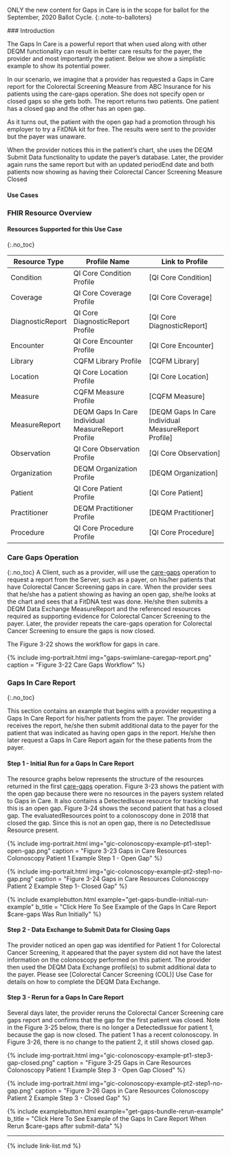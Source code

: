 
ONLY the new content for Gaps in Care is in the scope for ballot for the September, 2020 Ballot Cycle.
{:.note-to-balloters}

<div class="new-content" markdown="1">
###  Introduction

The Gaps In Care is a powerful report that when used along with other DEQM functionality can result in better care results for the payer, the provider and most importantly the patient.  Below we show a simplistic example to show its potential power.

In our scenario, we imagine that a provider has requested a Gaps in Care report for the Colorectal Screening Measure  from ABC Insurance for his patients using the care-gaps operation.  She does not specify open or closed gaps so she gets both. The report returns two patients.  One patient has a closed gap and the other has an open gap.

As it turns out, the patient with the open gap had a promotion through his employer to try a FitDNA kit for free.  The results were sent to the provider but the payer was unaware.

When the provider notices this in the patient’s chart, she uses the DEQM Submit Data functionality to update the payer’s database.
Later, the provider again runs the same report but with an updated periodEnd date and both patients now showing as having their Colorectal Cancer Screening Measure Closed

#### Use Cases

### FHIR Resource Overview

#### Resources Supported for this Use Case
{:.no_toc}

|Resource Type|Profile Name|Link to Profile|
|---|---|---|
|Condition|QI Core Condition Profile|[QI Core Condition]|
|Coverage|QI Core Coverage Profile|[QI Core Coverage]|
|DiagnosticReport|QI Core DiagnosticReport Profile|[QI Core DiagnosticReport]|
|Encounter|QI Core Encounter Profile|[QI Core Encounter]|
|Library|CQFM Library Profile|[CQFM Library]|
|Location|QI Core Location Profile|[QI Core Location]|
|Measure|CQFM Measure Profile|[CQFM Measure]|
|MeasureReport|DEQM Gaps In Care Individual MeasureReport Profile|[DEQM Gaps In Care Individual MeasureReport Profile]|
|Observation|QI Core Observation Profile|[QI Core Observation]|
|Organization|DEQM Organization Profile|[DEQM Organization]|
|Patient|QI Core Patient Profile|[QI Core Patient]|
|Practitioner|DEQM Practitioner Profile|[DEQM Practitioner]|
|Procedure|QI Core Procedure Profile|[QI Core Procedure]|

### Care Gaps Operation
{:.no_toc}
A Client, such as a provider, will use the [care-gaps](OperationDefinition-care-gaps.html) operation to request a report from the Server, such as a payer, on his/her patients that have Colorectal Cancer Screening gaps in care. When the provider sees that he/she has a patient showing as having an open gap, she/he looks at the chart and sees that a FitDNA test was done. He/she then submits a DEQM Data Exchange MeasureReport and the referenced resources required as supporting evidence for Colorectal Cancer Screening to the payer. Later, the provider repeats the care-gaps operation for Colorectal Cancer Screening to ensure the gaps is now closed.

The Figure 3-22 shows the workflow for gaps in care.

{% include img-portrait.html img="gaps-swimlane-caregap-report.png" caption = "Figure 3-22 Care Gaps Workflow" %}

### Gaps In Care Report
{:.no_toc}

This section contains an example that begins with a provider requesting a Gaps In Care Report for his/her patients from the payer. The provider receives the report, he/she then submit additional data to the payer for the patient that was indicated as having open gaps in the report. He/she then later request a Gaps In Care Report again for the these patients from the payer.

#### Step 1 - Initial Run for a Gaps In Care Report
The resource graphs below represents the structure of the resources returned in the first [care-gaps](OperationDefinition-care-gaps.html) operation.  Figure 3-23 shows the patient with the open gap because there were no resources in the payers system related to Gaps in Care. It also contains a DetectedIssue resource for tracking that this is an open gap. Figure 3-24 shows the second patient that has a closed gap. The evaluatedResources point to a colonoscopy done in 2018 that closed the gap. Since this is not an open gap, there is no DetectedIssue Resource present.

{% include img-portrait.html img="gic-colonoscopy-example-pt1-step1-open-gap.png" caption = "Figure 3-23 Gaps in Care Resources Colonoscopy Patient 1 Example Step 1 - Open Gap" %}

{% include img-portrait.html img="gic-colonoscopy-example-pt2-step1-no-gap.png" caption = "Figure 3-24 Gaps in Care Resources Colonoscopy Patient 2 Example Step 1- Closed Gap" %}

{% include examplebutton.html example="get-gaps-bundle-initial-run-example" b_title = "Click Here To See Example of the Gaps In Care Report $care-gaps Was Run Initially" %}

#### Step 2 - Data Exchange to Submit Data for Closing Gaps

The provider noticed an open gap was identified for Patient 1 for Colorectal Cancer Screening, it appeared that the payer system did not have the latest information on the colonoscopy performed on this patient. The provider then used the DEQM Data Exchange profile(s) to submit additional data to the payer. Please see [Colorectal Cancer Screening (COL)] Use Case for details on how to complete the DEQM Data Exchange.

#### Step 3 - Rerun for a Gaps In Care Report

Several days later, the provider reruns the Colorectal Cancer Screening care gaps report and confirms that the gap for the first patient was closed.  Note in the Figure 3-25 below, there is no longer a DetectedIssue for patient 1, because the gap is now closed.  The patient 1 has a recent colonoscopy. In Figure 3-26, there is no change to the patient 2, it still shows closed gap.

{% include img-portrait.html img="gic-colonoscopy-example-pt1-step3-gap-closed.png" caption = "Figure 3-25 Gaps in Care Resources Colonoscopy Patient 1 Example Step 3 - Open Gap Closed" %}

{% include img-portrait.html img="gic-colonoscopy-example-pt2-step1-no-gap.png" caption = "Figure 3-26 Gaps in Care Resources Colonoscopy Patient 2 Example Step 3 - Closed Gap" %}

{% include examplebutton.html example="get-gaps-bundle-rerun-example" b_title = "Click Here To See Example of the Gaps In Care Report When Rerun $care-gaps after submit-data" %}

---
</div>
{% include link-list.md %}

